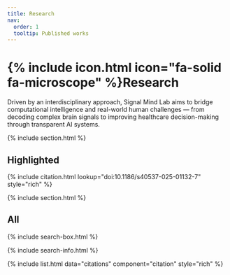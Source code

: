 ```yaml
---
title: Research
nav:
  order: 1
  tooltip: Published works
---
```


# {% include icon.html icon="fa-solid fa-microscope" %}Research

Driven by an interdisciplinary approach, Signal Mind Lab aims to bridge computational intelligence and real-world human challenges — from decoding complex brain signals to improving healthcare decision-making through transparent AI systems.

{% include section.html %}

## Highlighted

{% include citation.html lookup="doi:10.1186/s40537-025-01132-7" style="rich" %}

{% include section.html %}

## All

{% include search-box.html %}

{% include search-info.html %}

{% include list.html data="citations" component="citation" style="rich" %}
